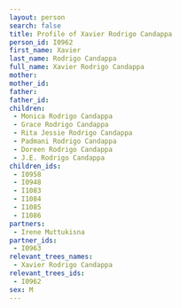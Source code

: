 ```yaml
---
layout: person
search: false
title: Profile of Xavier Rodrigo Candappa
person_id: I0962
first_name: Xavier
last_name: Rodrigo Candappa
full_name: Xavier Rodrigo Candappa
mother: 
mother_id: 
father: 
father_id: 
children:
 - Monica Rodrigo Candappa
 - Grace Rodrigo Candappa
 - Rita Jessie Rodrigo Candappa
 - Padmani Rodrigo Candappa
 - Doreen Rodrigo Candappa
 - J.E. Rodrigo Candappa
children_ids:
 - I0958
 - I0948
 - I1083
 - I1084
 - I1085
 - I1086
partners:
 - Irene Muttukisna
partner_ids:
 - I0963
relevant_trees_names:
 - Xavier Rodrigo Candappa
relevant_trees_ids:
 - I0962
sex: M
---
```


